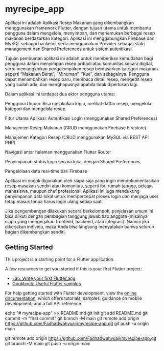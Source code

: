 # myrecipe_app

Aplikasi ini adalah Aplikasi Resep Makanan yang dikembangkan menggunakan framework Flutter, dengan tujuan utama untuk membantu pengguna dalam mengelola, menyimpan, dan menemukan berbagai resep makanan berdasarkan kategori. Aplikasi ini menggabungkan Firebase dan MySQL sebagai backend, serta menggunakan Provider sebagai state management dan Shared Preferences untuk sistem autentikasi.

Tujuan pembuatan aplikasi ini adalah untuk memberikan kemudahan bagi pengguna dalam menyimpan resep pribadi atau komunitas secara digital, serta memungkinkan pengelompokan resep berdasarkan kategori makanan seperti “Makanan Berat”, “Minuman”, “Kue”, dan sebagainya. Pengguna dapat menambahkan resep baru, membaca detail resep, mengedit resep yang sudah ada, dan menghapusnya apabila tidak diperlukan lagi.

Dalam aplikasi ini terdapat dua aktor pengguna utama:

Pengguna Umum: Bisa melakukan login, melihat daftar resep, mengelola kategori dan mengelola resep.

Fitur Utama Aplikasi:
Autentikasi Login (menggunakan Shared Preferences)

Manajemen Resep Makanan (CRUD menggunakan Firebase Firestore)

Manajemen Kategori Resep (CRUD menggunakan MySQL via REST API PHP)

Navigasi antar halaman menggunakan Flutter Router

Penyimpanan status login secara lokal dengan Shared Preferences

Pengelolaan data real-time dari Firebase

Aplikasi ini cocok digunakan oleh siapa saja yang ingin mendokumentasikan resep masakan sendiri atau komunitas, seperti ibu rumah tangga, pelajar, mahasiswa, maupun chef profesional. Aplikasi ini juga mendukung penyimpanan data lokal untuk mempercepat proses login dan menjaga user tetap masuk tanpa harus login ulang setiap saat.

Jika pengembangan dilakukan secara berkelompok, penjelasan umum ini bisa diikuti dengan pembagian tanggung jawab tiap anggota (misalnya siapa yang mengerjakan frontend, backend, atau integrasi). Namun jika dikerjakan individu, maka Anda bisa langsung menyatakan bahwa seluruh bagian dikembangkan sendiri.

## Getting Started

This project is a starting point for a Flutter application.

A few resources to get you started if this is your first Flutter project:

- [Lab: Write your first Flutter app](https://docs.flutter.dev/get-started/codelab)
- [Cookbook: Useful Flutter samples](https://docs.flutter.dev/cookbook)

For help getting started with Flutter development, view the
[online documentation](https://docs.flutter.dev/), which offers tutorials,
samples, guidance on mobile development, and a full API reference.

echo "# myrecipe-app" >> README.md
git init
git add README.md
git commit -m "first commit"
git branch -M main
git remote add origin https://github.com/Fadhadwahyuaji/myrecipe-app.git
git push -u origin main

git remote add origin https://github.com/Fadhadwahyuaji/myrecipe-app.git
git branch -M main
git push -u origin main
